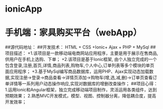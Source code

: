 # ionicApp
# 手机端：家具购买平台（webApp）
##源代码地址： 
##开发技术： HTML + CSS +Ionic+ Ajax + PHP + MySql
##项目描述： 
+1.该项目是一款移动端电商网站应用程序，主要是用于展示在售商品,供用户在手机上选购、下单；
+2.该项目是基于Ionic框架, 由个人独立完成的一个包含登录,注册,首页,详情,商品列表,购物车,个人中心,订单列表等多个模块的单页面应用程序；
+3.基于MySql编写商品数据库，运用PHP、Ajax实现动态加载数据,实现注册->登录->商品查看->详情页添加->购物车(增,选,减,删)->订单页查看订单详情等一系列用户动态操作响应,实现对数据库的增删改查操作；
##项目心得：
1.运用Ionic和Angular框架，独立完成移动端项目制作，灵活运用各类组件，达到预期效果；
2.熟悉MVC开发模式，模型、视图、控制器分离，降低耦合度，提高开发效率；